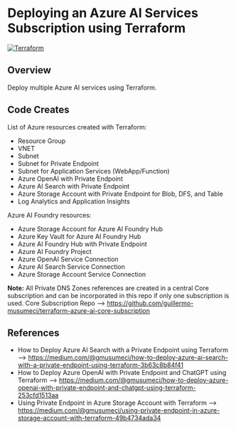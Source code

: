 # Deploying an Azure AI Services Subscription using Terraform
[![Terraform](https://img.shields.io/badge/terraform-v1.11+-blue.svg)](https://www.terraform.io/downloads.html)

## Overview

Deploy multiple Azure AI services using Terraform.

## Code Creates

List of Azure resources created with Terraform:

- Resource Group
- VNET
- Subnet
- Subnet for Private Endpoint
- Subnet for Application Services (WebApp/Function)
- Azure OpenAI with Private Endpoint
- Azure AI Search with Private Endpoint
- Azure Storage Account with Private Endpoint for Blob, DFS, and Table
- Log Analytics and Application Insights

Azure AI Foundry resources:

- Azure Storage Account for Azure AI Foundry Hub
- Azure Key Vault for Azure AI Foundry Hub
- Azure AI Foundry Hub with Private Endpoint
- Azure AI Foundry Project
- Azure OpenAI Service Connection
- Azure AI Search Service Connection
- Azure Storage Account Service Connection

**Note:** All Private DNS Zones references are created in a central Core subscription and can be incorporated in this repo if only one subscription is used.
Core Subscription Repo --> https://github.com/guillermo-musumeci/terraform-azure-ai-core-subscription

## References

- How to Deploy Azure AI Search with a Private Endpoint using Terraform --> https://medium.com/@gmusumeci/how-to-deploy-azure-ai-search-with-a-private-endpoint-using-terraform-3b63c8b84f41
- How to Deploy Azure OpenAI with Private Endpoint and ChatGPT using Terraform --> https://medium.com/@gmusumeci/how-to-deploy-azure-openai-with-private-endpoint-and-chatgpt-using-terraform-253cfd1513aa
- Using Private Endpoint in Azure Storage Account with Terraform --> https://medium.com/@gmusumeci/using-private-endpoint-in-azure-storage-account-with-terraform-49b4734ada34
